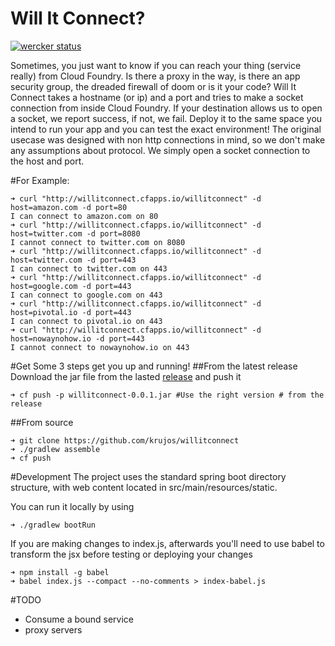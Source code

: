 Will It Connect?
================
[![wercker status](https://app.wercker.com/status/95669acf2b99f3b76662dd01e0696d37/m "wercker status")](https://app.wercker.com/project/bykey/95669acf2b99f3b76662dd01e0696d37)

Sometimes, you just want to know if you can reach your thing (service really)
 from Cloud Foundry. Is there a proxy in the way, is there an app security
 group, the dreaded firewall of doom or is it your code? Will It Connect
 takes a hostname (or ip) and a port and tries to make a socket connection from
 inside Cloud Foundry. If your destination allows us to open a socket, we
 report success, if not, we fail. Deploy it to the same space you intend to
 run your app and you can test the exact environment! The original usecase
 was designed with non http connections in mind, so we don't make any
 assumptions about protocol. We simply open a socket connection to the host
 and port.


#For Example: 

```
➜ curl "http://willitconnect.cfapps.io/willitconnect" -d host=amazon.com -d port=80 
I can connect to amazon.com on 80
➜ curl "http://willitconnect.cfapps.io/willitconnect" -d host=twitter.com -d port=8080 
I cannot connect to twitter.com on 8080
➜ curl "http://willitconnect.cfapps.io/willitconnect" -d host=twitter.com -d port=443
I can connect to twitter.com on 443
➜ curl "http://willitconnect.cfapps.io/willitconnect" -d host=google.com -d port=443 
I can connect to google.com on 443 
➜ curl "http://willitconnect.cfapps.io/willitconnect" -d host=pivotal.io -d port=443 
I can connect to pivotal.io on 443 
➜ curl "http://willitconnect.cfapps.io/willitconnect" -d host=nowaynohow.io -d port=443
I cannot connect to nowaynohow.io on 443 
```

#Get Some
3 steps get you up and running!
##From the latest release
Download the jar file from the lasted [release](https://github.com/krujos/willitconnect/releases) 
and push it

```
➜ cf push -p willitconnect-0.0.1.jar #Use the right version # from the release
```

##From source

```
➜ git clone https://github.com/krujos/willitconnect
➜ ./gradlew assemble
➜ cf push
```

#Development
The project uses the standard spring boot directory structure, with web content located 
in src/main/resources/static.

You can run it locally by using 
```
➜ ./gradlew bootRun
```

If you are making changes to index.js, afterwards you'll need to use babel to transform 
the jsx before testing or deploying your changes

```
➜ npm install -g babel
➜ babel index.js --compact --no-comments > index-babel.js
```

#TODO
* Consume a bound service
* proxy servers
